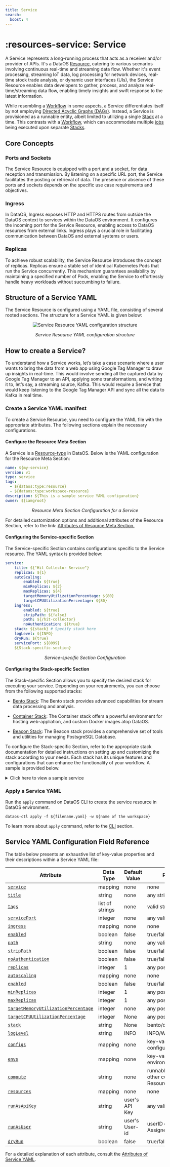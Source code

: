 ```yaml
---
title: Service
search:
  boost: 4
---
```


# :resources-service: Service

A Service represents a long-running process that acts as a receiver and/or provider of APIs. It's a DataOS [Resource](/resources/), catering to various scenarios involving continuous real-time and streaming data flow. Whether it's event processing, streaming IoT data, log processing for network devices, real-time stock trade analysis, or dynamic user interfaces (UIs), the Service Resource enables data developers to gather, process, and analyze real-time/streaming data flow, enabling timely insights and swift response to the latest information.

While resembling a [Workflow](/resources/workflow/) in some aspects, a Service differentiates itself by not employing [Directed Acyclic Graphs (DAGs)](/resources/workflow/#workflows-and-directed-acyclic-graphs-dags). Instead, a Service is provisioned as a runnable entity, albeit limited to utilizing a single [Stack](/resources/stacks/) at a time. This contrasts with a [Workflow](/resources/workflow/), which can accommodate multiple [jobs](/resources/workflow/#workflows-and-directed-acyclic-graphs-dags) being executed upon separate [Stacks](/resources/stacks/).

## Core Concepts

### **Ports and Sockets**

The Service Resource is equipped with a port and a socket, for data reception and transmission. By listening on a specific URL port, the Service facilitates the posting or retrieval of data. The presence or absence of these ports and sockets depends on the specific use case requirements and objectives.

### **Ingress**

In DataOS, Ingress exposes HTTP and HTTPS routes from outside the DataOS context to services within the DataOS environment. It configures the incoming port for the Service Resource, enabling access to DataOS resources from external links. Ingress plays a crucial role in facilitating communication between DataOS and external systems or users.

### **Replicas**

To achieve robust scalability, the Service Resource introduces the concept of replicas. Replicas ensure a stable set of identical Kubernetes Pods that run the Service concurrently. This mechanism guarantees availability by maintaining a specified number of Pods, enabling the Service to effortlessly handle heavy workloads without succumbing to failure.


## Structure of a Service YAML

The Service Resource is configured using a YAML file, consisting of several rooted sections. The structure for a Service YAML is given below:

<center>

![Service Resource YAML configuration structure](/resources/service/service_yaml.png)

</center>


<center>

<i>Service Resource YAML configuration structure</i>

</center>

## How to create a Service?

To understand how a Service works, let’s take a case scenario where a user wants to bring the data from a web app using Google Tag Manager to draw up insights in real-time. This would involve sending all the captured data by Google Tag Manager to an API, applying some transformations, and writing it to, let’s say, a streaming source, Kafka. This would require a Service that would keep listening to the Google Tag Manager API and sync all the data to Kafka in real time.


### **Create a Service YAML manifest**

To create a Service Resource, you need to configure the YAML file with the appropriate attributes. The following sections explain the necessary configurations.

#### **Configure the Resource Meta Section**

A Service is a [Resource-type](/resources/types/) in DataOS. Below is the YAML configuration for the Resource Meta Section:
```yaml
name: ${my-service}
version: v1 
type: service 
tags: 
  - ${dataos:type:resource}
  - ${dataos:type:workspace-resource}
description: ${This is a sample service YAML configuration}
owner: ${iamgroot}
```
<center><i>Resource Meta Section Configuration for a Service</i></center>

For detailed customization options and additional attributes of the Resource Section, refer to the link: [Attributes of Resource Meta Section.](/resources/manifest_attributes/)

#### **Configuring the Service-specific Section**

The Service-specific Section contains configurations specific to the Service resource. The YAML syntax is provided below:

```yaml
service: 
    title: ${"Hit Collector Service"}
    replicas: ${1}
    autoScaling: 
        enabled: ${true}
        minReplicas: ${2}
        maxReplicas: ${4}
        targetMemoryUtilizationPercentage: ${80}
        targetCPUUtilizationPercentage: ${80}
    ingress: 
        enabled: ${true}
        stripPath: ${false}
        path: ${/hit-collector}
        noAuthentication: ${true}
    stack: ${stack} # Specify stack here
    logLevel: ${INFO}
    dryRun: ${true}
    servicePort: ${8099}
    ${Stack-specific-section}
```
<center><i>Service-specific Section Configuration</i></center>

#### **Configuring the Stack-specific Section**

The Stack-specific Section allows you to specify the desired stack for executing your service. Depending on your requirements, you can choose from the following supported stacks:

- [Bento Stack](/resources/stacks/bento/): The Bento stack provides advanced capabilities for stream data processing and analysis.

- [Container Stack](/resources/stacks/container/): The Container stack offers a powerful environment for hosting web-appliation, and custom Docker images atop DataOS.

- [Beacon Stack](/resources/stacks/beacon/): The Beacon stack provides a comprehensive set of tools and utilities for managing PostsgreSQL Database.

To configure the Stack-specific Section, refer to the appropriate stack documentation for detailed instructions on setting up and customizing the stack according to your needs. Each stack has its unique features and configurations that can enhance the functionality of your workflow. A sample is provided below.

<details>
<summary>
Click here to view a sample service
</summary>

The sample service ingests product data from the thirdparty01 depot and store it in the icebase depot. This workflow leverages the Flare stack to efficiently execute the necessary data ingestion tasks. The provided YAML code snippet outlines the configuration and specifications of this workflow.


<br>

<b>Code Snippet</b>

```yaml
name: my-workflow
version: v1 
type: service 
tags: 
  - dataos:type:resource
  - dataos:type:workspace-resource
description: This is a sample service YAML configuration
owner: iamgroot
service: 
    title: "Hit Collector Service" 
    replicas: 1 
    autoScaling: 
        enabled: true
        minReplicas: 2
        maxReplicas: 4
        targetMemoryUtilizationPercentage: 80
        targetCPUUtilizationPercentage: 80
    ingress: 
        enabled: true
        stripPath: false
        path: /hit-collector
        noAuthentication: true
    stack: bento 
    logLevel: INFO
    compute: runnable-default
    dryRun: true
    servicePort: 8099
    stackSpec:
        # Input (From Google Tag Manager API)
        input:
            http_server:
            address: 0.0.0.0:8099
            path: /hit-collector
            allowed_verbs:
                - POST
            timeout: 5s
            processors:
            - log:
                level: INFO
                message: hit collector - received hit...

        # Pipeline (Processing)
        pipeline:
            processors:
            - log:
                level: DEBUG
                message: processing message...
            - log:
                level: DEBUG
                message: ${! meta() }
            - bloblang: meta status_code = 200
            - for_each:
            - conditional:
                condition:
                    type: processor_failed
                processors:
                - log:
                    level: ERROR
                    message: 'Schema validation failed due to: ${!error()}'
                - bloblang: meta status_code = 400
                - log:
                    level: DEBUG
                    message: ${! meta() }
                - bloblang: |
                    root.payload = this.string().encode("base64").string()
                    root.received_at = timestamp("2006-01-02T15:04:05.000Z")
                    root.metadata = meta()
                    root.id = uuid_v4()
            - log:
                level: DEBUG
                message: processing message...complete
            threads: 1

        # Output (Into Kafka Depot)
        output:
            broker:
            outputs:
            - broker:
                outputs:
                - type: dataos_depot
                    plugin:
                    address: dataos://kafkapulsar:default/gtm_hits_dead_letter01
                    metadata:
                        type: STREAM
                        description: The GTM Hit Error Data Stream
                        format: json
                        schema: '{"type":"record","name":"default","namespace":"default","fields":[]}'
                        tags:
                        - hit
                        - gtm
                        - stream
                        - error-stream
                        - dead-letter
                        title: GTM Hit Error Stream
                - type: sync_response
                pattern: fan_out
                processors:
                - bloblang: root = if !errored() { deleted() }
            - broker:
                outputs:
                - type: dataos_depot
                    plugin:
                    address: dataos://kafkapulsar:default/gtm_hits01
                    metadata:
                        type: STREAM
                        description: The GTM Hit Data Stream
                        format: json
                        schema: '{"type":"record","name":"default","namespace":"default","fields":[]}'
                        tags:
                        - hit
                        - gtm
                        - event
                        - stream
                        title: GTM Hit Stream
                - type: sync_response
                pattern: fan_out
                processors:
                - bloblang: root = if errored() { deleted() }
            pattern: fan_out
```
</details>

### **Apply a Service YAML**

Run the `apply` command on DataOS CLI to create the service resource in DataOS environment.

```shell
dataos-ctl apply -f ${filename.yaml} -w ${name of the workspace}
```

To learn more about `apply` command, refer to the [CLI](/interfaces/cli/command_reference/) section.

## Service YAML Configuration Field Reference

The table below presents an exhaustive list of key-value properties and their descriptions within a Service YAML file:

<center>

| Attribute | Data Type | Default Value | Possible Value | Requirement |
| --- | --- | --- | --- | --- |
| [`service`](/resources/service/configurations/#service)| mapping | none | none | mandatory |
| [`title`](/resources/service/configurations/#title) | string | none | any string | optional |
| [`tags`](/resources/service/configurations/#tags) | list of strings | none | valid string | optional |
| [`servicePort`](/resources/service/configurations/#serviceport) | integer | none | any valid service port | optional |
| [`ingress`](/resources/service/configurations/#ingress) | mapping | none | none | mandatory  |
| [`enabled`](/resources/service/configurations/#enabled) | boolean | false | true/false | mandatory |
| [`path`](/resources/service/configurations/#path) | string | none | any valid path | mandatory |
| [`stripPath`](/resources/service/configurations/#strippath) | boolean | false | true/false | mandatory |
| [`noAuthentication`](/resources/service/configurations/#noauthentication) | boolean | false | true/false | optional |
| [`replicas`](/resources/service/configurations/#replicas) | integer | 1 | any positive integer | optional  |
| [`autoscaling`](/resources/service/configurations/#autoscaling) | mapping | none | none | optional |
| [`enabled`](/resources/service/configurations/#enabled-1) | boolean | false | true/false | optional |
| [`minReplicas`](/resources/service/configurations/#minreplicas) | integer | 1 | any positive integer | optional  |
| [`maxReplicas`](/resources/service/configurations/#maxreplicas) | integer | 1 | any positive integer | optional  |
| [`targetMemoryUtilizationPercentage`](/resources/service/configurations/#targetmemoryutilizationpercentage) | integer | none | any positive integer | optional  |
| [`targetCPUUtilizationPercentage`](/resources/service/configurations/#targetcpuutilizationpercentage) | integer | None | any positive integer | optional  |
| [`stack`](/resources/service/configurations/#stack) | string | None | bento/container/beacon | mandatory |
| [`logLevel`](/resources/service/configurations/#loglevel) | string | INFO | INFO/WARN/DEBUG/ERROR | optional |
| [`configs`](/resources/service/configurations/#configs) | mapping | none | key-value pairs of configurations | optional |
| [`envs`](/resources/service/configurations/#envs) | mapping | none | key-value pairs of environment variables | optional |
| [`compute`](/resources/service/configurations/#compute) | string | none | runnable-default or any other custom Compute Resource | mandatory |
| [`resources`](/resources/service/configurations/#resources) | mapping | none | none | optional  |
| [`runAsApiKey`](/resources/service/configurations/#runasapikey) | string | user's API Key | any valid DataOS API Key | Optional  |
| [`runAsUser`](/resources/service/configurations/#runasuser) | string | user's User-id | userID of Use-Case Assignee | optional  |
| [`dryRun`](/resources/service/configurations/#dryrun) | boolean | false | true/false | optional |

</center>

For a detailed explanation of each attribute, consult the [Attributes of Service YAML](/resources/service/configurations/).